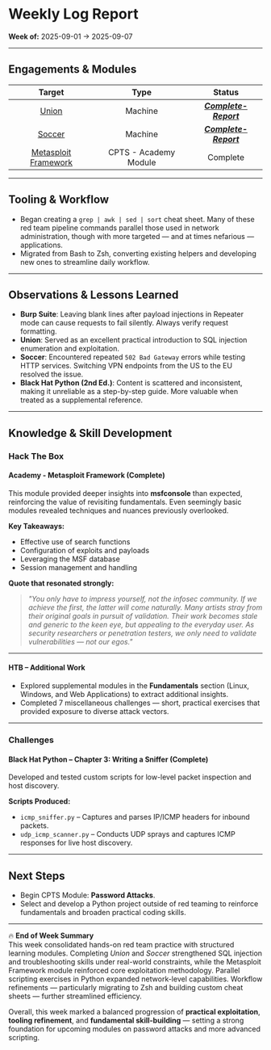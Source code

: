 # Weekly Log Report  
**Week of:** 2025-09-01 → 2025-09-07  

---

## Engagements & Modules  
|                            Target                            |         Type          |                          Status                           |
| :----------------------------------------------------------: | :-------------------: | :-------------------------------------------------------: |
|      [Union](https://app.hackthebox.com/machines/Union)      |        Machine        | [***Complete-Report***](..././boxes/htb/Union-report.md)  |
|     [Soccer](https://app.hackthebox.com/machines/Soccer)     |        Machine        | [***Complete-Report***](..././boxes/htb/Soccer-report.md) |
| [Metasploit Framework](https://academy.hackthebox.com/module/39/) | CPTS - Academy Module |                         Complete                          |

---

## Tooling & Workflow  
- Began creating a `grep | awk | sed | sort` cheat sheet. Many of these red team pipeline commands parallel those used in network administration, though with more targeted — and at times nefarious — applications.  
- Migrated from Bash to Zsh, converting existing helpers and developing new ones to streamline daily workflow.  

---

## Observations & Lessons Learned  
- **Burp Suite**: Leaving blank lines after payload injections in Repeater mode can cause requests to fail silently. Always verify request formatting.  
- **Union**: Served as an excellent practical introduction to SQL injection enumeration and exploitation.  
- **Soccer**: Encountered repeated `502 Bad Gateway` errors while testing HTTP services. Switching VPN endpoints from the US to the EU resolved the issue.  
- **Black Hat Python (2nd Ed.)**: Content is scattered and inconsistent, making it unreliable as a step-by-step guide. More valuable when treated as a supplemental reference.  

---

## Knowledge & Skill Development  

### Hack The Box  

#### Academy - Metasploit Framework (Complete)  
This module provided deeper insights into **msfconsole** than expected, reinforcing the value of revisiting fundamentals. Even seemingly basic modules revealed techniques and nuances previously overlooked.  

**Key Takeaways:**  
- Effective use of search functions  
- Configuration of exploits and payloads  
- Leveraging the MSF database  
- Session management and handling  

**Quote that resonated strongly:**  

> *"You only have to impress yourself, not the infosec community. If we achieve the first, the latter will come naturally. Many artists stray from their original goals in pursuit of validation. Their work becomes stale and generic to the keen eye, but appealing to the everyday user. As security researchers or penetration testers, we only need to validate vulnerabilities — not our egos."*  

---

#### HTB – Additional Work  
- Explored supplemental modules in the **Fundamentals** section (Linux, Windows, and Web Applications) to extract additional insights.  
- Completed 7 miscellaneous challenges — short, practical exercises that provided exposure to diverse attack vectors.  

---

### Challenges  

#### Black Hat Python – Chapter 3: Writing a Sniffer (Complete)  
Developed and tested custom scripts for low-level packet inspection and host discovery.  

**Scripts Produced:**  
- `icmp_sniffer.py` – Captures and parses IP/ICMP headers for inbound packets.  
- `udp_icmp_scanner.py` – Conducts UDP sprays and captures ICMP responses for live host discovery.  

---

## Next Steps  
- Begin CPTS Module: **Password Attacks**.  
- Select and develop a Python project outside of red teaming to reinforce fundamentals and broaden practical coding skills.  

---

🔥 **End of Week Summary**  
This week consolidated hands-on red team practice with structured learning modules. Completing *Union* and *Soccer* strengthened SQL injection and troubleshooting skills under real-world constraints, while the Metasploit Framework module reinforced core exploitation methodology. Parallel scripting exercises in Python expanded network-level capabilities. Workflow refinements — particularly migrating to Zsh and building custom cheat sheets — further streamlined efficiency.  

Overall, this week marked a balanced progression of **practical exploitation**, **tooling refinement**, and **fundamental skill-building** — setting a strong foundation for upcoming modules on password attacks and more advanced scripting.  
